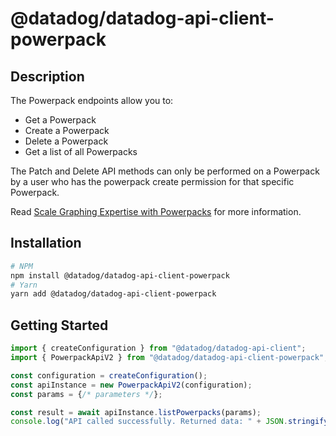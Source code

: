 # @datadog/datadog-api-client-powerpack

## Description

The Powerpack endpoints allow you to:

- Get a Powerpack
- Create a Powerpack
- Delete a Powerpack
- Get a list of all Powerpacks

The Patch and Delete API methods can only be performed on a Powerpack by
a user who has the powerpack create permission for that specific Powerpack.

Read [Scale Graphing Expertise with Powerpacks](https://docs.datadoghq.com/dashboards/guide/powerpacks-best-practices/) for more information.

## Installation

```sh
# NPM
npm install @datadog/datadog-api-client-powerpack
# Yarn
yarn add @datadog/datadog-api-client-powerpack
```

## Getting Started
```ts
import { createConfiguration } from "@datadog/datadog-api-client";
import { PowerpackApiV2 } from "@datadog/datadog-api-client-powerpack";

const configuration = createConfiguration();
const apiInstance = new PowerpackApiV2(configuration);
const params = {/* parameters */};

const result = await apiInstance.listPowerpacks(params);
console.log("API called successfully. Returned data: " + JSON.stringify(result));
```